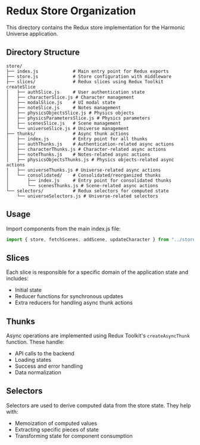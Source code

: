 # Redux Store Organization

This directory contains the Redux store implementation for the Harmonic Universe application.

## Directory Structure

```
store/
├── index.js             # Main entry point for Redux exports
├── store.js             # Store configuration with middleware
├── slices/              # Redux slices using Redux Toolkit createSlice
│   ├── authSlice.js     # User authentication state
│   ├── characterSlice.js # Character management
│   ├── modalSlice.js    # UI modal state
│   ├── noteSlice.js     # Notes management
│   ├── physicsObjectsSlice.js # Physics objects
│   ├── physicsParametersSlice.js # Physics parameters
│   ├── scenesSlice.js   # Scene management
│   └── universeSlice.js # Universe management
├── thunks/              # Async thunk actions
│   ├── index.js         # Entry point for all thunks
│   ├── authThunks.js    # Authentication-related async actions
│   ├── characterThunks.js # Character-related async actions
│   ├── noteThunks.js    # Notes-related async actions
│   ├── physicsObjectsThunks.js # Physics objects-related async actions
│   ├── universeThunks.js # Universe-related async actions
│   └── consolidated/    # Consolidated/reorganized thunks
│       ├── index.js     # Entry point for consolidated thunks
│       └── scenesThunks.js # Scene-related async actions
└── selectors/           # Redux selectors for computed state
    └── universeSelectors.js # Universe-related selectors
```

## Usage

Import components from the main index.js file:

```javascript
import { store, fetchScenes, addScene, updateCharacter } from "../store";
```

## Slices

Each slice is responsible for a specific domain of the application state and includes:

- Initial state
- Reducer functions for synchronous updates
- Extra reducers for handling async thunk actions

## Thunks

Async operations are implemented using Redux Toolkit's `createAsyncThunk` function. These handle:

- API calls to the backend
- Loading states
- Success and error handling
- Data normalization

## Selectors

Selectors are used to derive computed data from the store state. They help with:

- Memoization of computed values
- Extracting specific pieces of state
- Transforming state for component consumption
